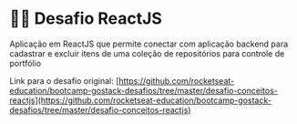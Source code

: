 # 🐱‍👤 Desafio ReactJS
Aplicação em ReactJS que permite conectar com aplicação backend para cadastrar e excluir itens de uma coleção de repositórios para controle de portfólio

Link para o desafio original: [https://github.com/rocketseat-education/bootcamp-gostack-desafios/tree/master/desafio-conceitos-reactjs](https://github.com/rocketseat-education/bootcamp-gostack-desafios/tree/master/desafio-conceitos-reactjs)
